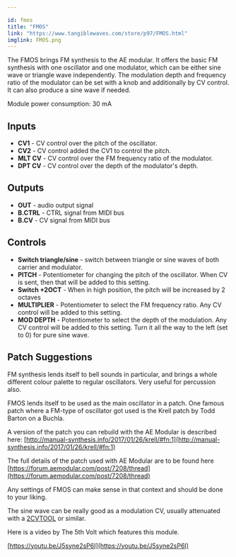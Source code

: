 ```yaml
---

id: fmos
title: "FMOS"
link: "https://www.tangiblewaves.com/store/p97/FMOS.html"
imglink: FMOS.png
---
```





The FMOS brings FM synthesis to the AE modular. It offers the basic FM synthesis with one oscillator and one modulator, which can be either sine wave or triangle wave independently. The modulation depth and frequency ratio of the modulator can be set with a knob and additionally by CV control. It can also produce a sine wave if needed.

Module power consumption: 30 mA

## Inputs

*   **CV1** - CV control over the pitch of the oscillator.
*   **CV2** - CV control added the CV1 to control the pitch.
*   **MLT CV** - CV control over the FM frequency ratio of the modulator.
*   **DPT CV** - CV control over the depth of the modulator's depth.

## Outputs

*   **OUT** - audio output signal
*   **B.CTRL** - CTRL signal from MIDI bus
*   **B.CV** - CV signal from MIDI bus

## Controls

*   **Switch triangle/sine** - switch between triangle or sine waves of both carrier and modulator.
*   **PITCH** - Potentiometer for changing the pitch of the oscillator. When CV is sent, then that will be added to this setting.
*   **Switch +2OCT** - When in high position, the pitch will be increased by 2 octaves
*   **MULTIPLIER** - Potentiometer to select the FM frequency ratio. Any CV control will be added to this setting.
*   **MOD DEPTH** - Potentiometer to select the depth of the modulation. Any CV control will be added to this setting. Turn it all the way to the left (set to 0) for pure sine wave.

## Patch Suggestions

FM synthesis lends itself to bell sounds in particular, and brings a whole different colour palette to regular oscillators. Very useful for percussion also.

FMOS lends itself to be used as the main oscillator in a patch. One famous patch where a FM-type of oscillator got used is the Krell patch by Todd Barton on a Buchla.

A version of the patch you can rebuild with the AE Modular is described here: [http://manual-synthesis.info/2017/01/26/krell/#fn:1](http://manual-synthesis.info/2017/01/26/krell/#fn:1)

The full details of the patch used with AE Modular are to be found here [https://forum.aemodular.com/post/7208/thread](https://forum.aemodular.com/post/7208/thread)

Any settings of FMOS can make sense in that context and should be done to your liking.

The sine wave can be really good as a modulation CV, usually attenuated with a [2CVTOOL](https://wiki.aemodular.com/pmwiki.php/AeManual/2CVTOOL) or similar.

Here is a video by The 5th Volt which features this module.

[https://youtu.be/J5syne2sP6I](https://youtu.be/J5syne2sP6I)





